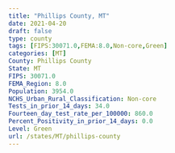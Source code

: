 ```yaml
---
title: "Phillips County, MT"
date: 2021-04-20
draft: false
type: county
tags: [FIPS:30071.0,FEMA:8.0,Non-core,Green]
categories: [MT]
County: Phillips County
State: MT
FIPS: 30071.0
FEMA_Region: 8.0
Population: 3954.0
NCHS_Urban_Rural_Classification: Non-core
Tests_in_prior_14_days: 34.0
Fourteen_day_test_rate_per_100000: 860.0
Percent_Positivity_in_prior_14_days: 0.0
Level: Green
url: /states/MT/phillips-county
---
```



